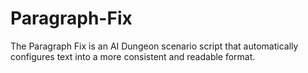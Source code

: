 # Paragraph-Fix
The Paragraph Fix is an AI Dungeon scenario script that automatically configures text into a more consistent and readable format.
